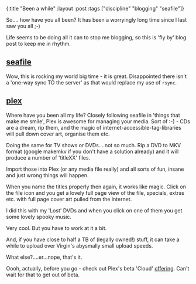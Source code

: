 {:title "Been a while"
 :layout :post
 :tags  ["discipline" "blogging" "seafile"]}

So.... how have you all been? It has been a worryingly long time since I last saw you all ;-)

Life seems to be doing all it can to stop me blogging, so this is 'fly by' blog post to keep me in rhythm.

## [seafile](https://www.seafile.com)
Wow, this is rocking my world big time - it is great. Disappointed there isn't a 'one-way sync TO the server' as that would replace my use of `rsync`.

## [plex](https://www.plex.tv)
Where have you been all my life? Closely following seafile in 'things that make me smile', Plex is awesome for managing your media. Sort of :-) - CDs are a dream, rip them, and the magic of internet-accessible-tag-libraries will pull down cover art, organise them etc. 

Doing the same for TV shows or DVDs....not so much. Rip a DVD to MKV format (google makemkv if you don't have a solution already) and it will produce a number of 'titleXX' files.

Import those into Plex (or any media file really) and all sorts of fun, insane and just wrong things will happen.

When you name the titles properly then again, it works like magic. Click on the file icon and you get a lovely full page view of the file, specials, extras etc. with full page cover art pulled from the internet.

I did this with my 'Lost' DVDs and when you click on one of them you get some lovely spooky music.

Very cool. But you have to work at it a bit.

And, if you have close to half a TB of (legally owned!) stuff, it can take a while to upload over Virgin's abysmally small upload speeds.

What else?....er...nope, that's it.

Oooh, actually, before you go - check out Plex's beta 'Cloud' [offering](https://www.engadget.com/2016/09/26/plex-cloud-online-server/). Can't wait for that to get out of beta.
